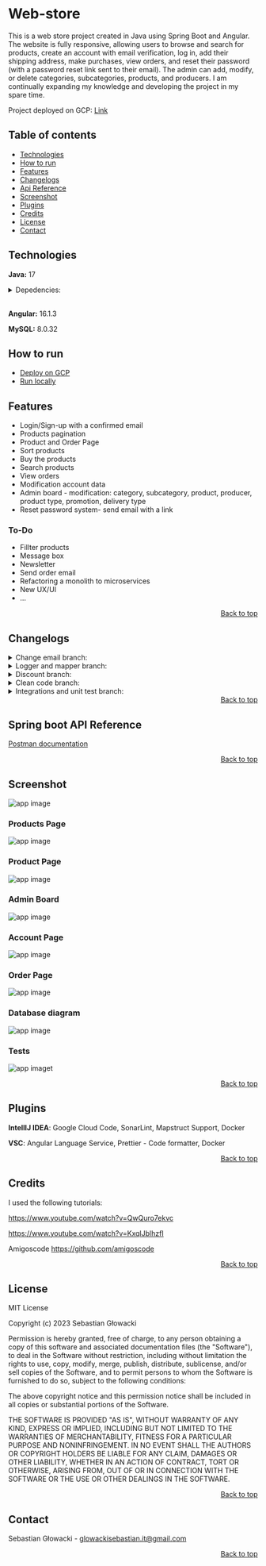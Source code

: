 # Web-store

This is a web store project created in Java using Spring Boot and Angular. The website is fully responsive, allowing users to browse and search for products, create an account with email verification, log in, add their shipping address, make purchases, view orders, and reset their password (with a password reset link sent to their email). The admin can add, modify, or delete categories, subcategories, products, and producers. I am continually expanding my knowledge and developing the project in my spare time.

Project deployed on GCP: [Link](https://webstore-j5caa4355a-lm.a.run.app/)

## Table of contents
- [Technologies](#technologies)
- [How to run](#how-to-run)
- [Features](#features)
- [Changelogs](#changelogs)
- [Api Reference](#spring-boot-api-reference)
- [Screenshot](#screenshot)
- [Plugins](#plugins)
- [Credits](#credits)
- [License](#license)
- [Contact](#contact)

## Technologies
**Java:** 17
 
<details>
<summary>Depedencies:</summary>

- Spring Boot Starter
- Spring Boot Starter Data JPA
- Spring Boot Starter Validation
- Spring Boot Starter Web
- Spring Boot Starter Test
- Spring Boot Starter Mail 
- Spring Boot Starter Security
- Spring Security Test
- Make-it-easy
- Lombok
- Passay
- Jsonwebtoken
- Annotations

Locally:
- Mysql Connector J

GCP: 
- Spring Cloud GCP Depedencies (dependencyMenagement)
- Spring Cloud GCP Starter SQL MySQL

</details>
<br>

**Angular:** 16.1.3

**MySQL:** 8.0.32 

## How to run

- [Deploy on GCP](deploy-on-gcp.md)
- [Run locally](run-locally.md)

## Features

- Login/Sign-up with a confirmed email
- Products pagination 
- Product and Order Page
- Sort products
- Buy the products
- Search products
- View orders
- Modification account data
- Admin board - modification: category, subcategory, product, producer, product type, promotion, delivery type
- Reset password system- send email with a link

### To-Do

- Fillter products
- Message box
- Newsletter
- Send order email
- Refactoring a monolith to microservices 
- New UX/UI
- ...

<div align="right">
  <a href="#web-store">Back to top</a>
</div>

## Changelogs

<details>
<summary>Change email branch:</summary>
  
  - Add test of new methods
  - Rebuild ShipmentService - more details in exception - clean code
  - Add restoreEmail system
  - Rebuild NotificationStrategy
  - Rebuild email sender - now is async and return void
  - Moved validation password of change password to aspect
  - Use aspect for validation data and send email to old account email
  - Add change email system
  - Add annotion for Account Aspect
</details>

<details>
<summary>Logger and mapper branch:</summary>

- Add logs for services
- Convert dto classes to records
- Remove SortDirectionType
- Add DiscountRandomizer
- Add reset password method.
- Rebuild mappers.
- Remove Mapstruct dependency.

</details>

<details>
<summary>Discount branch:</summary>

- Add info about subcategory id of product in Product DTOS
- Add unit and integrations test
- Rebuilding caluclated shipment price system
- Add Discount

</details>


<details>
<summary>Clean code branch:</summary>

- Add missed validation annotations for DTO's fields
- Correct DTO names
- Correct validation annotations
- Add providers for enivoroment variables 
- Use @Transactional for setup methods
- Simplify method names
- Remove unnecessary squares and naming of parameters
- Simplify delete entity methods - previously entity was found before delete 
- Remove ResponseEntity<> from Controllers and GlobalExceptionHandler
- Rename ProductPricePromotion to Promotion
- Use asserts from junit.jupiter instead of assertThat in some cases 
- Remove comments (//given, //when, //then) form tests
- Separating integration tests

</details>

<details>
<summary>Integrations and unit test branch:</summary>

- Add changelogs
- Add docker-compose.yml for whole project
- Add admin account initializer 
- Update PageProductsService
- Delete SortByType and SortDirection converters 
- Add PageProductsOptions for @RequestParam in controllers, SortByType and SortDirection in one field
- Change find Order's products - now one query for find all products
- Update EmailSenderStrategy to NotificationStrategy
- Add Make-It-Easy dependency for test builders
- Add integration tests
- Change relationship beetween Account and AccountAddress - unidirectional association (@MapsId)
- Add Maven Surefire and Failsafe
- Add Testcontainers

</details>


<div align="right">
  <a href="#web-store">Back to top</a>
</div>


## Spring boot API Reference

[Postman documentation](https://documenter.getpostman.com/view/23641360/2sA2xiXCKr#intro)

<div align="right">
  <a href="#web-store">Back to top</a>
</div>

## Screenshot

![app image](https://ik.imagekit.io/glowacki/Zrzut_ekranu_2023-07-12_102052.png?updatedAt=1711179688638)

### Products Page

![app image](https://ik.imagekit.io/glowacki/products.png?updatedAt=1711181592363)

### Product Page
![app image](https://ik.imagekit.io/glowacki/Zrzut%20ekranu%202024-03-23%20085842.png?updatedAt=1711180738622)

### Admin Board

![app image](https://ik.imagekit.io/glowacki/Zrzut%20ekranu%202023-08-18%20123044.png?updatedAt=1692354731249)

### Account Page

![app image](https://ik.imagekit.io/glowacki/Zrzut%20ekranu%202024-03-23%20085732.png?updatedAt=1711180738487)

### Order Page
![app image](https://ik.imagekit.io/glowacki/Zrzut%20ekranu%202024-03-23%20085819.png?updatedAt=1711180738571)


### Database diagram

![app image](https://ik.imagekit.io/glowacki/Zrzut_ekranu_2023-07-12_192353.png?updatedAt=1711179630302)

### Tests
![app imaget](https://ik.imagekit.io/glowacki/Zrzut%20ekranu%202023-08-09%20002003.png?updatedAt=1711181500231)

<div align="right">
    <a href="#web-store">Back to top</a>
</div>

## Plugins

  **IntellIJ IDEA**: Google Cloud Code, SonarLint, Mapstruct Support, Docker

  **VSC**: Angular Language Service, Prettier - Code formatter, Docker

<div align="right">
    <a href="#web-store">Back to top</a>
</div>

## Credits

I used the following tutorials: 

https://www.youtube.com/watch?v=QwQuro7ekvc

https://www.youtube.com/watch?v=KxqlJblhzfI

Amigoscode https://github.com/amigoscode

<div align="right">
  <a href="#web-store">Back to top</a>
</div>

## License
MIT License

Copyright (c) 2023 Sebastian Głowacki

Permission is hereby granted, free of charge, to any person obtaining a copy
of this software and associated documentation files (the "Software"), to deal
in the Software without restriction, including without limitation the rights
to use, copy, modify, merge, publish, distribute, sublicense, and/or sell
copies of the Software, and to permit persons to whom the Software is
furnished to do so, subject to the following conditions:

The above copyright notice and this permission notice shall be included in all
copies or substantial portions of the Software.

THE SOFTWARE IS PROVIDED "AS IS", WITHOUT WARRANTY OF ANY KIND, EXPRESS OR
IMPLIED, INCLUDING BUT NOT LIMITED TO THE WARRANTIES OF MERCHANTABILITY,
FITNESS FOR A PARTICULAR PURPOSE AND NONINFRINGEMENT. IN NO EVENT SHALL THE
AUTHORS OR COPYRIGHT HOLDERS BE LIABLE FOR ANY CLAIM, DAMAGES OR OTHER
LIABILITY, WHETHER IN AN ACTION OF CONTRACT, TORT OR OTHERWISE, ARISING FROM,
OUT OF OR IN CONNECTION WITH THE SOFTWARE OR THE USE OR OTHER DEALINGS IN THE
SOFTWARE.

<div align="right">
    <a href="#web-store">Back to top</a>
</div>

## Contact

Sebastian Głowacki - glowackisebastian.it@gmail.com

<div align="right">
    <a href="#web-store">Back to top</a>
</div>
